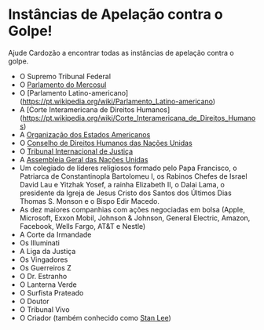 # Instâncias de Apelação contra o Golpe!

Ajude Cardozão a encontrar todas as instâncias de apelação contra o golpe.

- O Supremo Tribunal Federal
- O [Parlamento do Mercosul](https://pt.wikipedia.org/wiki/Parlamento_do_Mercosul)
- O [Parlamento Latino-americano] (https://pt.wikipedia.org/wiki/Parlamento_Latino-americano)
- A [Corte Interamericana de Direitos Humanos] (https://pt.wikipedia.org/wiki/Corte_Interamericana_de_Direitos_Humanos)
- A [Organização dos Estados Americanos](https://pt.wikipedia.org/wiki/Organiza%C3%A7%C3%A3o_dos_Estados_Americanos)
- O [Conselho de Direitos Humanos das Nações Unidas](https://pt.wikipedia.org/wiki/Conselho_de_Direitos_Humanos_das_Na%C3%A7%C3%B5es_Unidas)
- O [Tribunal Internacional de Justiça](https://pt.wikipedia.org/wiki/Tribunal_Internacional_de_Justi%C3%A7a)
- A [Assembleia Geral das Nações Unidas](https://pt.wikipedia.org/wiki/Assembleia_Geral_das_Na%C3%A7%C3%B5es_Unidas)
- Um colegiado de líderes religiosos formado pelo Papa Francisco, o Patriarca de Constantinopla Bartolomeu I, os Rabinos Chefes de Israel David Lau e Yitzhak Yosef, a rainha Elizabeth II, o Dalai Lama, o presidente da Igreja de Jesus Cristo dos Santos dos Últimos Dias Thomas S. Monson e o Bispo Edir Macedo.
- As dez maiores companhias com ações negociadas em bolsa (Apple, Microsoft, Exxon Mobil, Johnson & Johnson, General Electric, Amazon, Facebook, Wells Fargo, AT&T e Nestle)
- A Corte da Irmandade
- Os Illuminati
- A Liga da Justiça
- Os Vingadores
- Os Guerreiros Z
- O Dr. Estranho
- O Lanterna Verde
- O Surfista Prateado
- O Doutor
- O Tribunal Vivo
- O Criador (também conhecido como [Stan Lee](https://pt.wikipedia.org/wiki/Stan_Lee))
